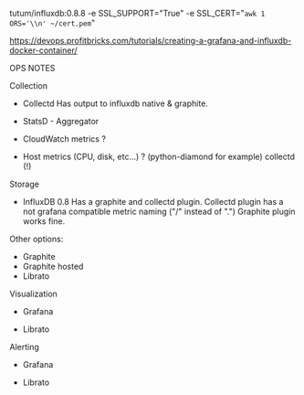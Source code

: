 


tutum/influxdb:0.8.8
-e SSL_SUPPORT="True" -e SSL_CERT="`awk 1 ORS='\\n' ~/cert.pem`"


https://devops.profitbricks.com/tutorials/creating-a-grafana-and-influxdb-docker-container/

OPS NOTES

Collection
- Collectd
  Has output to influxdb native & graphite.

- StatsD - Aggregator

- CloudWatch metrics ?
- Host metrics (CPU, disk, etc...) ? (python-diamond for example) collectd (!)

Storage
- InfluxDB 0.8
  Has a graphite and collectd plugin.
  Collectd plugin has a not grafana compatible metric naming ("/" instead of ".")
  Graphite plugin works fine.


Other options:
- Graphite
- Graphite hosted
- Librato


Visualization
- Grafana

- Librato


Alerting
- Grafana

- Librato